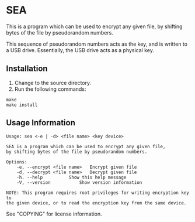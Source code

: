 # SEA

This is a program which can be used to encrypt any given file,
by shifting bytes of the file by pseudorandom numbers.

This sequence of pseudorandom numbers acts as the key, and is
written to a USB drive. Essentially, the USB drive acts as
a physical key.

## Installation

<ol>
	<li>Change to the source directory.</li>
	<li>Run the following commands:</li>
</ol>

```
make
make install
```

## Usage Information

```
Usage: sea <-e | -d> <file name> <key device>

SEA is a program which can be used to encrypt any given file,
by shifting bytes of the file by pseudorandom numbers.

Options:
	-e, --encrypt <file name>	Encrypt given file
	-d, --decrypt <file name>	Decrypt given file
	-h. --help			Show this help message
	-V, --version			Show version information

NOTE: This program requires root privileges for writing encryption key to
the given device, or to read the encryption key from the same device.
```

See "COPYING" for license information.
